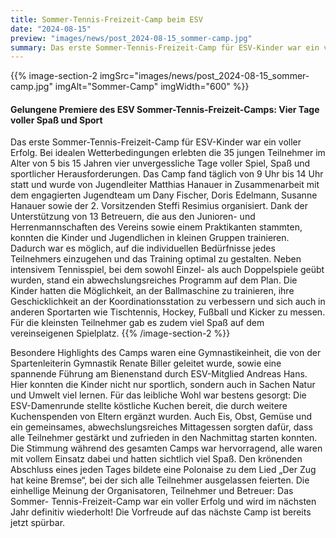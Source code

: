 ```yaml
---
title: Sommer-Tennis-Freizeit-Camp beim ESV
date: "2024-08-15"
preview: "images/news/post_2024-08-15_sommer-camp.jpg"
summary: Das erste Sommer-Tennis-Freizeit-Camp für ESV-Kinder war ein voller Erfolg. Bei idealen Wetterbedingungen erlebten die 35 jungen Teilnehmer im Alter von 5 bis 15 Jahren vier unvergessliche Tage voller Spiel, Spaß und sportlicher Herausforderungen.
---
```


{{% image-section-2 imgSrc="images/news/post_2024-08-15_sommer-camp.jpg" imgAlt="Sommer-Camp" imgWidth="600" %}}
#### Gelungene Premiere des ESV Sommer-Tennis-Freizeit-Camps: Vier Tage voller Spaß und Sport

Das erste Sommer-Tennis-Freizeit-Camp für ESV-Kinder war ein voller Erfolg. Bei idealen Wetterbedingungen erlebten die 35 jungen Teilnehmer im Alter von 5 bis 15 Jahren vier unvergessliche Tage voller Spiel, Spaß und sportlicher Herausforderungen. Das Camp fand täglich von 9 Uhr bis 14 Uhr statt und wurde von Jugendleiter Matthias Hanauer in Zusammenarbeit mit dem engagierten Jugendteam um Dany Fischer, Doris Edelmann, Susanne Hanauer sowie der 2. Vorsitzenden Steffi Resimius organisiert. Dank der Unterstützung von 13 Betreuern, die aus den Junioren- und Herrenmannschaften des Vereins sowie einem Praktikanten stammten, konnten die Kinder und Jugendlichen in kleinen Gruppen trainieren. Dadurch war es möglich, auf die individuellen Bedürfnisse jedes Teilnehmers einzugehen und das Training optimal zu gestalten. Neben intensivem Tennisspiel, bei dem sowohl Einzel- als auch Doppelspiele geübt wurden, stand ein abwechslungsreiches Programm auf dem Plan. Die Kinder hatten die Möglichkeit, an der Ballmaschine zu trainieren, ihre Geschicklichkeit an der Koordinationsstation zu verbessern und sich auch in anderen Sportarten wie Tischtennis, Hockey, Fußball und Kicker zu messen. Für die kleinsten Teilnehmer gab es zudem viel Spaß auf dem vereinseigenen Spielplatz.
{{% /image-section-2 %}}

Besondere Highlights des Camps waren eine Gymnastikeinheit, die von der Spartenleiterin Gymnastik Renate Biller geleitet wurde, sowie eine spannende Führung am Bienenstand durch ESV-Mitglied Andreas Hans. Hier konnten die Kinder nicht nur sportlich, sondern auch in Sachen Natur und Umwelt viel lernen. Für das leibliche Wohl war bestens gesorgt: Die ESV-Damenrunde stellte köstliche Kuchen bereit, die durch weitere Kuchenspenden von Eltern ergänzt wurden. Auch Eis, Obst, Gemüse und ein gemeinsames, abwechslungsreiches Mittagessen sorgten dafür, dass alle Teilnehmer gestärkt und zufrieden in den Nachmittag starten konnten. Die Stimmung während des gesamten Camps war hervorragend, alle waren mit vollem Einsatz dabei und hatten sichtlich viel Spaß. Den krönenden Abschluss eines jeden Tages bildete eine Polonaise zu dem Lied „Der Zug hat keine Bremse“, bei der sich alle Teilnehmer ausgelassen feierten. Die einhellige Meinung der Organisatoren, Teilnehmer und Betreuer: Das Sommer- Tennis-Freizeit-Camp war ein voller Erfolg und wird im nächsten Jahr definitiv wiederholt! Die Vorfreude auf das nächste Camp ist bereits jetzt spürbar.
